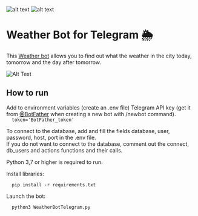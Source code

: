 ![alt text](https://img.shields.io/badge/Python-3.9-blue)
![alt text](https://img.shields.io/badge/pyTelegramBotAPI-0.3.0-blue)
# Weather Bot for Telegram 🌦
This [Weather bot](https://t.me/WeatherShelk_bot) allows you to find out what the weather in the city today, tomorrow and the day after tomorrow.  
  
  
![Alt Text](https://puu.sh/Ihx1M/a863026904.gif)
## How to run 

  Add to environment variables (create an .env file) Telegram API key (get it from [@BotFather](https://telegram.me/botfather) when creating a new bot with /newbot command).  
`  
token='BotFather_token'
`  

To connect to the database, add and fill the fields database, user, password, host, port in the .env file.  
If you do not want to connect to the database, comment out the connect, db_users and actions functions and their calls.


Python 3,7 or higher is required to run. 

   Install libraries:  

`  
pip install -r requirements.txt  
`  

   Launch the bot:

`  
python3 WeatherBotTelegram.py  
`  
